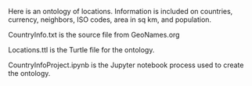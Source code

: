 Here is an ontology of locations. Information is included on countries, currency, neighbors, ISO codes, area in sq km, and population.

CountryInfo.txt is the source file from GeoNames.org

Locations.ttl is the Turtle file for the ontology.

CountryInfoProject.ipynb is the Jupyter notebook process used to create the ontology.
